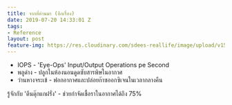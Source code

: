 ```yaml
---
title: จากที่อ่านมา (อีกเรื่อง)
date: 2019-07-20 14:33:01 Z
tags:
- Reference
layout: post
feature-img: https://res.cloudinary.com/sdees-reallife/image/upload/v1555658919/sample_feature_img.png
---
```


- IOPS - 'Eye-Ops' Input/Output Operations pe Second
- พลูด่าง - ปลูกในห้องนอนดูดซับสารพิษในอากาศ
- ว่านหางจระเข้ - ฟอกอากาศและปล่อยก๊าซออกซิเจนในเวลากลางคืน

<i class="fa fa-child" style="color:plum"></i>

รู้จักกับ 'ตีนตุ๊กแกฝรั่ง' - ช่วยกำจัดเชื้อราในอากาศได้ถึง 75%
